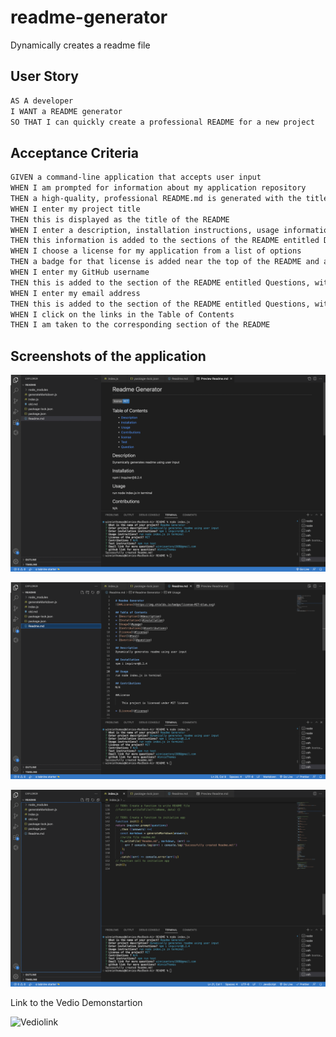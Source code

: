 # readme-generator
Dynamically creates a readme file


## User Story

```md
AS A developer
I WANT a README generator
SO THAT I can quickly create a professional README for a new project
```

## Acceptance Criteria

```md
GIVEN a command-line application that accepts user input
WHEN I am prompted for information about my application repository
THEN a high-quality, professional README.md is generated with the title of my project and sections entitled Description, Table of Contents, Installation, Usage, License, Contributing, Tests, and Questions
WHEN I enter my project title
THEN this is displayed as the title of the README
WHEN I enter a description, installation instructions, usage information, contribution guidelines, and test instructions
THEN this information is added to the sections of the README entitled Description, Installation, Usage, Contributing, and Tests
WHEN I choose a license for my application from a list of options
THEN a badge for that license is added near the top of the README and a notice is added to the section of the README entitled License that explains which license the application is covered under
WHEN I enter my GitHub username
THEN this is added to the section of the README entitled Questions, with a link to my GitHub profile
WHEN I enter my email address
THEN this is added to the section of the README entitled Questions, with instructions on how to reach me with additional questions
WHEN I click on the links in the Table of Contents
THEN I am taken to the corresponding section of the README
```

## Screenshots of the application

![Screesnshot1](https://github.com/WinnieThomas/readme-generator/blob/main/images/Readme1.png?raw=true)

![Screenshot2](https://github.com/WinnieThomas/readme-generator/blob/main/images/Readme2.png?raw=true)

![Screenshot3](https://github.com/WinnieThomas/readme-generator/blob/main/images/Readme3.png?raw=true)

Link to the Vedio Demonstartion

![Vediolink](https://drive.google.com/file/d/1JvHhTqOT_UoaLXXYdw48wl0yL8z8Nb-w/view)



